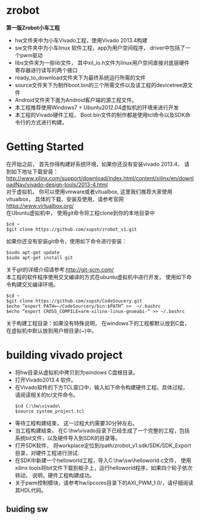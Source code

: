 zrobot
======

**第一版Zrobot小车工程**  
* hw文件夹中为小车Vivado工程，使用Vivado 2013.4构建  
* sw文件夹中为小车linux 软件工程，app为用户空间程序， driver中包括了一个pwm驱动  
* libs文件夹为一些lib文件， 其中xil_io.h文件为linux用户空间直接对底层硬件寄存器进行读写的两个接口  
* ready_to_download文件夹下为最终系统运行所需的文件 
* source文件夹下为制作boot.bin的三个所需文件以及该工程的devicetree源文件
* Android文件夹下面为Android客户端的源工程文件。  
* 本工程推荐使用Windows7 + Ubuntu2012.04虚拟机的环境来进行开发
* 本工程的Vivado硬件工程， Boot.bin文件的制作都是使用tcl命令以及SDK命令行的方式进行构建。

# Getting Started
在开始之前， 首先你得构建好系统环境，如果你还没有安装vivado 2013.4， 请到如下地址下载安装：  
  http://www.xilinx.com/support/download/index.html/content/xilinx/en/downloadNav/vivado-design-tools/2013-4.html  
对于虚拟机， 你可以使用vmware或者vitualbox, 这里我们推荐大家使用vitualbox， 具体的下载、安装及使用，请参考官网  
  https://www.virtualbox.org/  
在Ubuntu虚拟机中， 使用git命令将工程clone到你的本地目录中  
  ```
  $cd ~
  $git clone https://github.com/xupsh/zrobot_v1.git
  ```
如果你还没有安装git命令，使用如下命令进行安装：  
  ```
  $sudo apt-get update
  $sudo apt-get install git
  ```
关于git的详细介绍请参考:http://git-scm.com/  
本工程的软件程序使用交叉编译的方式在ubuntu虚拟机中进行开发， 使用如下命令构建交叉编译环境。
  ```
  $cd ~
  $git clone https://github.com/xupsh/CodeSoucery.git
  $echo “export PATH=~/CodeSourcery/bin:$PATH” >>  ~/.bashrc
  $echo “export CROSS_COMPILE=arm-xilinx-linux-gnueabi-“ >> ~/.bashrc
  ```
关于构建工程目录：如果没有特殊说明， 在windows下的工程都默认放到C盘， 在虚拟机中默认放到用户根目录(~)中。
# building vivado project
* 将hw目录从虚拟机中拷贝到为windows C盘根目录。
* 打开Vivado2013.4 软件。
* 在Vivado软件的下方TCL窗口中，输入如下命令构建硬件工程。具体过程， 请阅读相关的tcl文件命令。  
  ```
  $cd C:\hw\vivado\  
  $source system_project.tcl
  ```
* 等待工程构建结束， 这一过程大约需要30分钟左右。
* 当工程构建结束， 在C:\hw\vivado目录下已经生成了一个完整的工程，包括系统bit文件，以及硬件导入到SDK的目录等。
* 打开SDK软件， 将workplace定位到/path/zrobot_v1.sdk/SDK/SDK_Export目录，对硬件工程进行测试.
* 在SDK中新建一个helloworld工程，导入C:\hw\sw\helloworld.c文件， 使用xilinx tools将bit文件下载到板子上，运行helloworld程序，如果四个轮子依次转动， 说明，硬件工程构建成功。
* 关于pwm控制模块，请参考hw/ipcores目录下的AXI_PWM_1.0/，请仔细阅读其HDL代码。

## buiding sw

